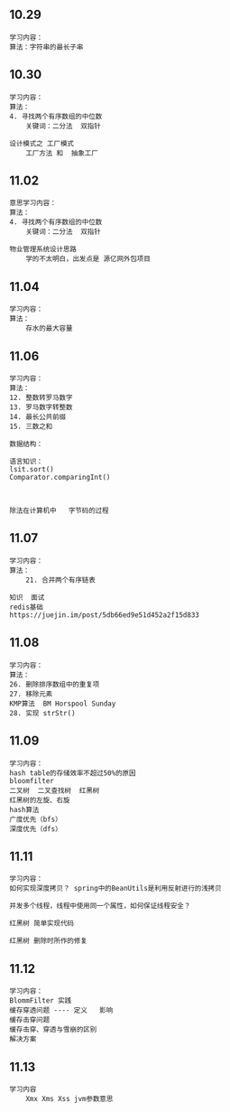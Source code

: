 ## 10.29

```
学习内容：
算法：字符串的最长子串
```

## 10.30

```
学习内容：
算法：
4. 寻找两个有序数组的中位数
	关键词：二分法  双指针
	
设计模式之 工厂模式
	工厂方法 和  抽象工厂
```

## 11.02

```
意思学习内容：
算法：
4. 寻找两个有序数组的中位数
	关键词：二分法  双指针

物业管理系统设计思路
	学的不太明白，出发点是 源亿网外包项目
```

## 11.04

```
学习内容：
算法：
	存水的最大容量
```

## 11.06

```
学习内容：
算法：
12. 整数转罗马数字
13. 罗马数字转整数
14. 最长公共前缀
15. 三数之和

数据结构：

语言知识：
lsit.sort()
Comparator.comparingInt()



除法在计算机中   字节码的过程
```
## 11.07

```
学习内容：
算法：
	21. 合并两个有序链表
	
知识  面试
redis基础
https://juejin.im/post/5db66ed9e51d452a2f15d833

```

## 11.08

```
学习内容：
算法：
26. 删除排序数组中的重复项
27. 移除元素
KMP算法  BM Horspool Sunday
28. 实现 strStr()
```

## 11.09

```
学习内容：
hash table的存储效率不超过50%的原因
bloomfilter
二叉树  二叉查找树  红黑树
红黑树的左旋、右旋
hash算法
广度优先（bfs）
深度优先（dfs）
```

## 11.11

```
学习内容：
如何实现深度拷贝？ spring中的BeanUtils是利用反射进行的浅拷贝

并发多个线程，线程中使用同一个属性，如何保证线程安全？

红黑树 简单实现代码

红黑树 删除时所作的修复

```

## 11.12

```
学习内容：
BlommFilter 实践
缓存穿透问题 ---- 定义   影响    
缓存击穿问题
缓存击穿、穿透与雪崩的区别
解决方案

```

## 11.13

```
学习内容
	Xmx Xms Xss jvm参数意思
```

